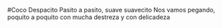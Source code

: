 #Coco Despacito
Pasito a pasito, suave suavecito
Nos vamos pegando, poquito a poquito
con mucha destreza y con delicadeza
